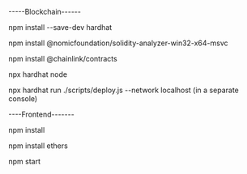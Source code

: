-----Blockchain------

npm install --save-dev hardhat

npm install @nomicfoundation/solidity-analyzer-win32-x64-msvc

npm install @chainlink/contracts

npx hardhat node

npx hardhat run ./scripts/deploy.js --network localhost (in  a separate console)

----Frontend-------

npm install

npm install ethers

npm start




